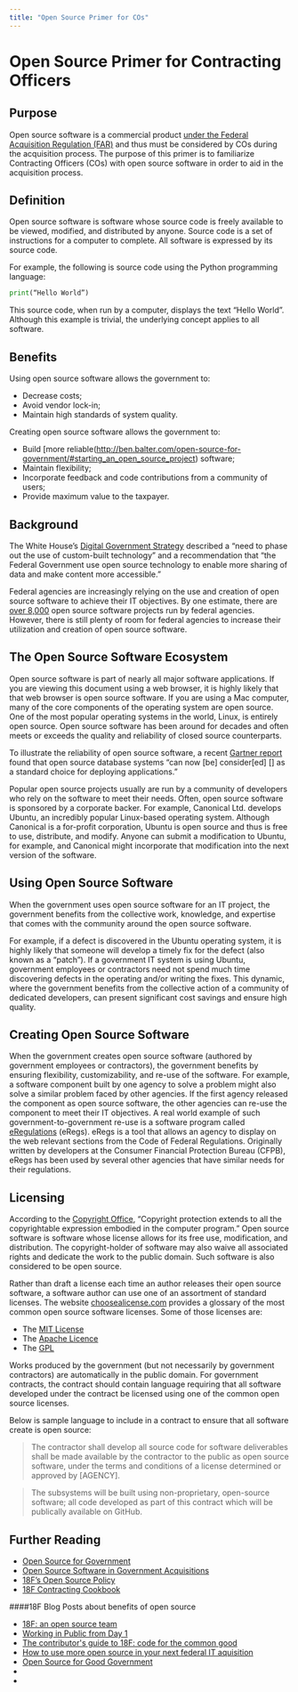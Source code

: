 ```yaml
---
title: "Open Source Primer for COs"
---
```


# Open Source Primer for Contracting Officers

## Purpose

Open source software is a commercial product [under the Federal Acquisition Regulation (FAR)](https://www.acquisition.gov/sites/default/files/current/far/html/Subpart%202_1.html#wp1145508) and thus must be considered by COs during the acquisition process. The purpose of this primer is to familiarize Contracting Officers (COs) with open source software in order to aid in the acquisition process. 

## Definition

Open source software is software whose source code is freely available to be viewed, modified, and distributed by anyone. Source code is a set of instructions for a computer to complete. All software is expressed by its source code.

For example, the following is source code using the Python programming language:

```python
print(“Hello World”)
```

This source code, when run by a computer, displays the text “Hello World”. Although this example is trivial, the underlying concept applies to all software.

## Benefits

Using open source software allows the government to:

- Decrease costs;
- Avoid vendor lock-in;
- Maintain high standards of system quality.

Creating open source software allows the government to:

- Build [more reliable(http://ben.balter.com/open-source-for-government/#starting_an_open_source_project) software;
- Maintain flexibility;
- Incorporate feedback and code contributions from a community of users;
- Provide maximum value to the taxpayer.

## Background

The White House’s [Digital Government Strategy](https://www.whitehouse.gov/sites/default/files/omb/egov/digital-government/digital-government.html) described a “need to phase out the use of custom-built technology” and a recommendation that “the Federal Government use open source technology to enable more sharing of data and make content more accessible.”

Federal agencies are increasingly relying on the use and creation of open source software to achieve their IT objectives. By one estimate, there are [over 8,000](https://www.govcode.org/) open source software projects run by federal agencies. However, there is still plenty of room for federal agencies to increase their utilization and creation of open source software.

## The Open Source Software Ecosystem

Open source software is part of nearly all major software applications. If you are viewing this document using a web browser, it is highly likely that that web browser is open source software. If you are using a Mac computer, many of the core components of the operating system are open source. One of the most popular operating systems in the world, Linux, is entirely open source. Open source software has been around for decades and often meets or exceeds the quality and reliability of closed source counterparts.

To illustrate the reliability of open source software, a recent [Gartner report](https://www.gartner.com/doc/3033819/state-opensource-rdbmss-) found that open source database systems “can now [be] consider[ed] [] as a standard choice for deploying applications.”

Popular open source projects usually are run by a community of developers who rely on the software to meet their needs. Often, open source software is sponsored by a corporate backer. For example, Canonical Ltd. develops Ubuntu, an incredibly popular Linux-based operating system. Although Canonical is a for-profit corporation, Ubuntu is open source and thus is free to use, distribute, and modify. Anyone can submit a modification to Ubuntu, for example, and Canonical might incorporate that modification into the next version of the software.

## Using Open Source Software

When the government uses open source software for an IT project, the government benefits from the collective work, knowledge, and expertise that comes with the community around the open source software.

For example, if a defect is discovered in the Ubuntu operating system, it is highly likely that someone will develop a timely fix for the defect (also known as a “patch”). If a government IT system is using Ubuntu, government employees or contractors need not spend much time discovering defects in the operating and/or writing the fixes. This dynamic, where the government benefits from the collective action of a community of dedicated developers, can present significant cost savings and ensure high quality.

## Creating Open Source Software

When the government creates open source software (authored by government employees or contractors), the government benefits by ensuring flexibility, customizability, and re-use of the software. For example, a software component built by one agency to solve a problem might also solve a similar problem faced by other agencies. If the first agency released the component as open source software, the other agencies can re-use the component to meet their IT objectives. A real world example of such government-to-government re-use is a software program called [eRegulations](https://github.com/cfpb/eRegulations) (eRegs). eRegs is a tool that allows an agency to display on the web relevant sections from the Code of Federal Regulations. Originally written by developers at the Consumer Financial Protection Bureau (CFPB), eRegs has been used by several other agencies that have similar needs for their regulations.

## Licensing

According to the [Copyright Office](http://copyright.gov/circs/circ61.pdf), “Copyright protection extends to all the copyrightable expression embodied in the computer program.” Open source software is software whose license allows for its free use, modification, and distribution. The copyright-holder of software may also waive all associated rights and dedicate the work to the public domain. Such software is also considered to be open source.

Rather than draft a license each time an author releases their open source software, a software author can use one of an assortment of standard licenses. The website [choosealicense.com](http://choosealicense.com/) provides a glossary of the most common open source software licenses. Some of those licenses are:

- The [MIT License](https://opensource.org/licenses/MIT)
- The [Apache Licence](http://www.apache.org/licenses/LICENSE-2.0)
- The [GPL](http://www.gnu.org/licenses/gpl-3.0.en.html)

Works produced by the government (but not necessarily by government contractors) are automatically in the public domain. For government contracts, the contract should contain language requiring that all software developed under the contract be licensed using one of the common open source licenses.

Below is sample language to include in a contract to ensure that all software create is open source:

> The contractor shall develop all source code for software deliverables shall be made available by the contractor to the public as open source software, under the terms and conditions of a license determined or approved by [AGENCY].

> The subsystems will be built using non-proprietary, open-source software; all code developed as part of this contract which will be publically available on GitHub.

## Further Reading

- [Open Source for Government](http://ben.balter.com/open-source-for-government/)
- [Open Source Software in Government Acquisitions](http://www.dwheeler.com/essays/oss-government-acquisitions.html)
- [18F’s Open Source Policy](https://github.com/18F/open-source-policy/blob/master/policy.md)
- [18F Contracting Cookbook](https://pages.18f.gov/contracting-cookbook/)

####18F Blog Posts about benefits of open source
- [18F: an open source team](https://18f.gsa.gov/2014/07/29/18f-an-open-source-team/)
- [Working in Public from Day 1](https://18f.gsa.gov/2014/07/31/working-in-public-from-day-1/)
- [The contributor's guide to 18F: code for the common good](https://18f.gsa.gov/2014/08/12/the-contributors-guide-to-18f-code-for-the-common/)
- [How to use more open source in your next federal IT aquisition](https://18f.gsa.gov/2014/11/26/how-to-use-more-open-source/)
- [Open Source for Good Government](https://18f.gsa.gov/2015/01/16/open-source-for-good-government/)
- 
- 

